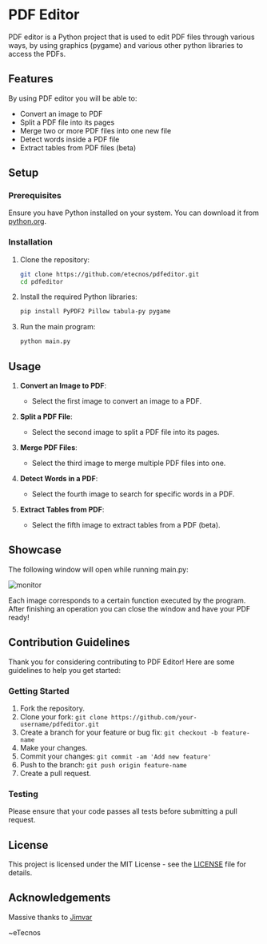 # PDF Editor

PDF editor is a Python project that is used to edit PDF files through various ways, by using graphics (pygame) and various other python libraries to access the PDFs.

## Features

By using PDF editor you will be able to:
- Convert an image to PDF
- Split a PDF file into its pages
- Merge two or more PDF files into one new file
- Detect words inside a PDF file
- Extract tables from PDF files (beta)

## Setup

### Prerequisites

Ensure you have Python installed on your system. You can download it from [python.org](https://www.python.org/).

### Installation

1. Clone the repository:
    ```sh
    git clone https://github.com/etecnos/pdfeditor.git
    cd pdfeditor
    ```

2. Install the required Python libraries:
    ```sh
    pip install PyPDF2 Pillow tabula-py pygame
    ```

3. Run the main program:
    ```sh
    python main.py
    ```

## Usage

1. **Convert an Image to PDF**:
    - Select the first image to convert an image to a PDF.

2. **Split a PDF File**:
    - Select the second image to split a PDF file into its pages.

3. **Merge PDF Files**:
    - Select the third image to merge multiple PDF files into one.

4. **Detect Words in a PDF**:
    - Select the fourth image to search for specific words in a PDF.

5. **Extract Tables from PDF**:
    - Select the fifth image to extract tables from a PDF (beta).

## Showcase

The following window will open while running main.py:

![monitor](https://github.com/etecnos/pdfeditor/blob/main/output/monitor.png?raw=true)

Each image corresponds to a certain function executed by the program. After finishing an operation you can close the window and have your PDF ready!

## Contribution Guidelines

Thank you for considering contributing to PDF Editor! Here are some guidelines to help you get started:

### Getting Started

1. Fork the repository.
2. Clone your fork: `git clone https://github.com/your-username/pdfeditor.git`
3. Create a branch for your feature or bug fix: `git checkout -b feature-name`
4. Make your changes.
5. Commit your changes: `git commit -am 'Add new feature'`
6. Push to the branch: `git push origin feature-name`
7. Create a pull request.

### Testing

Please ensure that your code passes all tests before submitting a pull request.

## License

This project is licensed under the MIT License - see the [LICENSE](LICENSE) file for details.

## Acknowledgements

Massive thanks to [Jimvar](https://github.com/Jimvar)

~eTecnos
